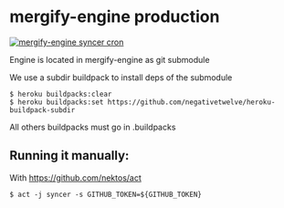 # mergify-engine production

[![mergify-engine syncer cron](https://github.com/Mergifyio/mergify-engine-prod/actions/workflows/syncer.yml/badge.svg)](https://github.com/Mergifyio/mergify-engine-prod/actions/workflows/syncer.yml)

Engine is located in mergify-engine as git submodule

We use a subdir buildpack to install deps of the submodule

```
$ heroku buildpacks:clear
$ heroku buildpacks:set https://github.com/negativetwelve/heroku-buildpack-subdir
```

All others buildpacks must go in .buildpacks

## Running it manually:

With https://github.com/nektos/act

```
$ act -j syncer -s GITHUB_TOKEN=${GITHUB_TOKEN}
```
